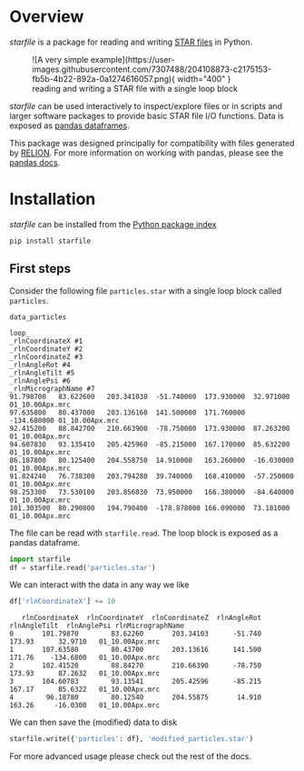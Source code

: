 # Overview

*starfile* is a package for reading and writing
[STAR files](https://en.wikipedia.org/wiki/Self-defining_Text_Archive_and_Retrieval) in Python.

<figure markdown>
  ![A very simple example](https://user-images.githubusercontent.com/7307488/204108873-c2175153-fb5b-4b22-892a-0a1274616057.png){ width="400" }
  <figcaption>reading and writing a STAR file with a single loop block</figcaption>
</figure>

*starfile* can be used interactively to inspect/explore files or in 
scripts and larger software packages to provide basic STAR file I/O functions.
Data is exposed as
[pandas dataframes](https://pandas.pydata.org/docs/user_guide/dsintro.html#dataframe).

This package was designed principally for compatibility with files generated by
[RELION](https://www3.mrc-lmb.cam.ac.uk/relion/index.php/Main_Page).
For more information on working with pandas, please see the
[pandas docs](https://pandas.pydata.org/docs/user_guide/10min.html).

# Installation

*starfile* can be installed from the [Python package index](https://pypi.org/project/starfile/)
```shell
pip install starfile
```

## First steps
Consider the following file `particles.star` with a single loop block called `particles`.

```text title="particles.star"
data_particles

loop_
_rlnCoordinateX #1
_rlnCoordinateY #2
_rlnCoordinateZ #3
_rlnAngleRot #4
_rlnAngleTilt #5
_rlnAnglePsi #6
_rlnMicrographName #7
91.798700	83.622600	203.341030	-51.740000	173.930000	32.971000	01_10.00Apx.mrc
97.635800	80.437000	203.136160	141.500000	171.760000	-134.680000	01_10.00Apx.mrc
92.415200	88.842700	210.663900	-78.750000	173.930000	87.263200	01_10.00Apx.mrc
94.607830	93.135410	205.425960	-85.215000	167.170000	85.632200	01_10.00Apx.mrc
86.187800	80.125400	204.558750	14.910000	163.260000	-16.030000	01_10.00Apx.mrc
91.824240	76.738300	203.794280	39.740000	168.410000	-57.250000	01_10.00Apx.mrc
98.253300	73.530100	203.856030	73.950000	166.380000	-84.640000	01_10.00Apx.mrc
101.303500	80.290800	194.790400	-178.878000	166.090000	73.181000	01_10.00Apx.mrc
```

The file can be read with `starfile.read`. The loop block is exposed as a pandas dataframe.

```python
import starfile
df = starfile.read('particles.star')
```

We can interact with the data in any way we like

```python
df['rlnCoordinateX'] += 10
```

```text title="Modified Data"
   rlnCoordinateX  rlnCoordinateY  rlnCoordinateZ  rlnAngleRot  rlnAngleTilt  rlnAnglePsi rlnMicrographName
0       101.79870        83.62260       203.34103      -51.740        173.93      32.9710   01_10.00Apx.mrc
1       107.63580        80.43700       203.13616      141.500        171.76    -134.6800   01_10.00Apx.mrc
2       102.41520        88.84270       210.66390      -78.750        173.93      87.2632   01_10.00Apx.mrc
3       104.60783        93.13541       205.42596      -85.215        167.17      85.6322   01_10.00Apx.mrc
4        96.18780        80.12540       204.55875       14.910        163.26     -16.0300   01_10.00Apx.mrc
```

We can then save the (modified) data to disk

```python
starfile.write({'particles': df}, 'modified_particles.star')
```

For more advanced usage please check out the rest of the docs.

